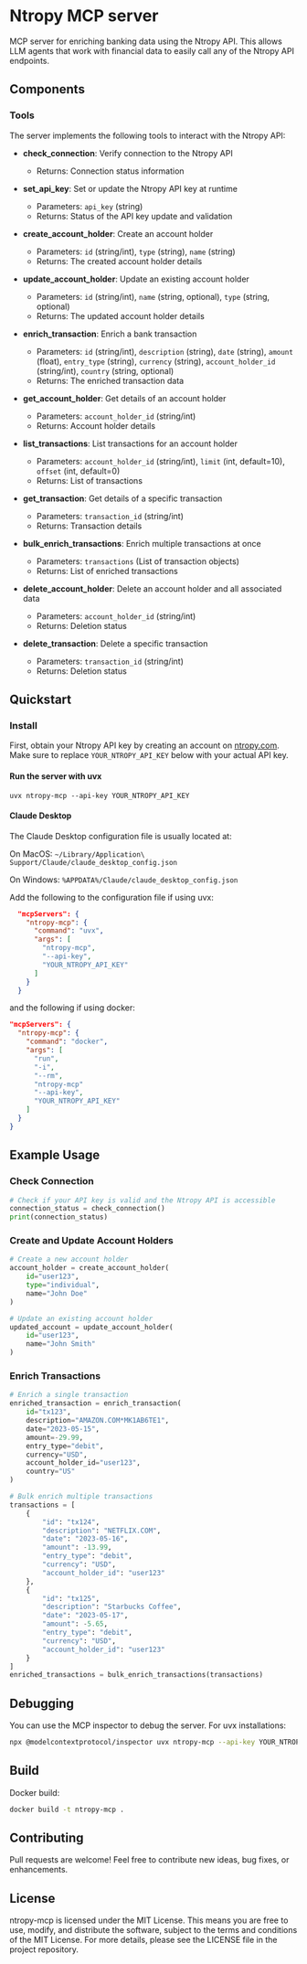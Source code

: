 # Ntropy MCP server

MCP server for enriching banking data using the Ntropy API. This allows LLM agents that work with financial data to easily call any of the Ntropy API endpoints.

## Components

### Tools

The server implements the following tools to interact with the Ntropy API:

- **check_connection**: Verify connection to the Ntropy API
  - Returns: Connection status information

- **set_api_key**: Set or update the Ntropy API key at runtime
  - Parameters: `api_key` (string)
  - Returns: Status of the API key update and validation

- **create_account_holder**: Create an account holder
  - Parameters: `id` (string/int), `type` (string), `name` (string)
  - Returns: The created account holder details

- **update_account_holder**: Update an existing account holder
  - Parameters: `id` (string/int), `name` (string, optional), `type` (string, optional)
  - Returns: The updated account holder details

- **enrich_transaction**: Enrich a bank transaction
  - Parameters: `id` (string/int), `description` (string), `date` (string), `amount` (float), `entry_type` (string), `currency` (string), `account_holder_id` (string/int), `country` (string, optional)
  - Returns: The enriched transaction data

- **get_account_holder**: Get details of an account holder
  - Parameters: `account_holder_id` (string/int)
  - Returns: Account holder details

- **list_transactions**: List transactions for an account holder
  - Parameters: `account_holder_id` (string/int), `limit` (int, default=10), `offset` (int, default=0)
  - Returns: List of transactions

- **get_transaction**: Get details of a specific transaction
  - Parameters: `transaction_id` (string/int)
  - Returns: Transaction details

- **bulk_enrich_transactions**: Enrich multiple transactions at once
  - Parameters: `transactions` (List of transaction objects)
  - Returns: List of enriched transactions

- **delete_account_holder**: Delete an account holder and all associated data
  - Parameters: `account_holder_id` (string/int)
  - Returns: Deletion status

- **delete_transaction**: Delete a specific transaction
  - Parameters: `transaction_id` (string/int)
  - Returns: Deletion status

## Quickstart

### Install

First, obtain your Ntropy API key by creating an account on [ntropy.com](https://ntropy.com). Make sure to replace `YOUR_NTROPY_API_KEY` below with your actual API key.

#### Run the server with uvx

```
uvx ntropy-mcp --api-key YOUR_NTROPY_API_KEY
```

#### Claude Desktop

The Claude Desktop configuration file is usually located at:

On MacOS: `~/Library/Application\ Support/Claude/claude_desktop_config.json`

On Windows: `%APPDATA%/Claude/claude_desktop_config.json`

Add the following to the configuration file if using uvx:

```json
  "mcpServers": {
    "ntropy-mcp": {
      "command": "uvx",
      "args": [
        "ntropy-mcp",
        "--api-key",
        "YOUR_NTROPY_API_KEY"
      ]
    }
  }
 ```

and the following if using docker:

```json
"mcpServers": {
  "ntropy-mcp": {
    "command": "docker",
    "args": [
      "run",
      "-i",
      "--rm",
      "ntropy-mcp"
      "--api-key",
      "YOUR_NTROPY_API_KEY"
    ]
  }
}
```

## Example Usage

### Check Connection

```python
# Check if your API key is valid and the Ntropy API is accessible
connection_status = check_connection()
print(connection_status)
```

### Create and Update Account Holders

```python
# Create a new account holder
account_holder = create_account_holder(
    id="user123",
    type="individual",
    name="John Doe"
)

# Update an existing account holder
updated_account = update_account_holder(
    id="user123",
    name="John Smith"
)
```

### Enrich Transactions

```python
# Enrich a single transaction
enriched_transaction = enrich_transaction(
    id="tx123",
    description="AMAZON.COM*MK1AB6TE1",
    date="2023-05-15",
    amount=-29.99,
    entry_type="debit",
    currency="USD",
    account_holder_id="user123",
    country="US"
)

# Bulk enrich multiple transactions
transactions = [
    {
        "id": "tx124",
        "description": "NETFLIX.COM",
        "date": "2023-05-16",
        "amount": -13.99,
        "entry_type": "debit",
        "currency": "USD",
        "account_holder_id": "user123"
    },
    {
        "id": "tx125",
        "description": "Starbucks Coffee",
        "date": "2023-05-17",
        "amount": -5.65,
        "entry_type": "debit",
        "currency": "USD",
        "account_holder_id": "user123"
    }
]
enriched_transactions = bulk_enrich_transactions(transactions)
```

## Debugging

You can use the MCP inspector to debug the server. For uvx installations:

```bash
npx @modelcontextprotocol/inspector uvx ntropy-mcp --api-key YOUR_NTROPY_API_KEY
```

## Build

Docker build:

```bash
docker build -t ntropy-mcp .
```

## Contributing

Pull requests are welcome! Feel free to contribute new ideas, bug fixes, or enhancements.

## License

ntropy-mcp is licensed under the MIT License. This means you are free to use, modify, and distribute the software, subject to the terms and conditions of the MIT License. For more details, please see the LICENSE file in the project repository.
